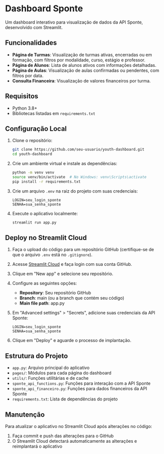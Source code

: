 # Dashboard Sponte

Um dashboard interativo para visualização de dados da API Sponte, desenvolvido com Streamlit.

## Funcionalidades

- **Página de Turmas**: Visualização de turmas ativas, encerradas ou em formação, com filtros por modalidade, curso, estágio e professor.
- **Página de Alunos**: Lista de alunos ativos com informações detalhadas.
- **Página de Aulas**: Visualização de aulas confirmadas ou pendentes, com filtros por data.
- **Consulta Financeira**: Visualização de valores financeiros por turma.

## Requisitos

- Python 3.8+
- Bibliotecas listadas em `requirements.txt`

## Configuração Local

1. Clone o repositório:
   ```bash
   git clone https://github.com/seu-usuario/youth-dashboard.git
   cd youth-dashboard
   ```

2. Crie um ambiente virtual e instale as dependências:
   ```bash
   python -m venv venv
   source venv/bin/activate  # No Windows: venv\Scripts\activate
   pip install -r requirements.txt
   ```

3. Crie um arquivo `.env` na raiz do projeto com suas credenciais:
   ```
   LOGIN=seu_login_sponte
   SENHA=sua_senha_sponte
   ```

4. Execute o aplicativo localmente:
   ```bash
   streamlit run app.py
   ```

## Deploy no Streamlit Cloud

1. Faça o upload do código para um repositório GitHub (certifique-se de que o arquivo `.env` está no `.gitignore`).

2. Acesse [Streamlit Cloud](https://share.streamlit.io/) e faça login com sua conta GitHub.

3. Clique em "New app" e selecione seu repositório.

4. Configure as seguintes opções:
   - **Repository**: Seu repositório GitHub
   - **Branch**: main (ou a branch que contém seu código)
   - **Main file path**: app.py

5. Em "Advanced settings" > "Secrets", adicione suas credenciais da API Sponte:
   ```
   LOGIN=seu_login_sponte
   SENHA=sua_senha_sponte
   ```

6. Clique em "Deploy" e aguarde o processo de implantação.

## Estrutura do Projeto

- `app.py`: Arquivo principal do aplicativo
- `pages/`: Módulos para cada página do dashboard
- `utils/`: Funções utilitárias e de cache
- `sponte_api_functions.py`: Funções para interação com a API Sponte
- `sponte_api_financeiro.py`: Funções para dados financeiros da API Sponte
- `requirements.txt`: Lista de dependências do projeto

## Manutenção

Para atualizar o aplicativo no Streamlit Cloud após alterações no código:
1. Faça commit e push das alterações para o GitHub
2. O Streamlit Cloud detectará automaticamente as alterações e reimplantará o aplicativo
